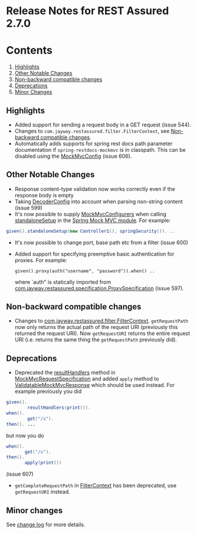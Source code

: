 # Release Notes for REST Assured 2.7.0 #

# Contents
1. [Highlights](#highlights)
1. [Other Notable Changes](#other-notable-changes)
1. [Non-backward compatible changes](#non-backward-compatible-changes)
1. [Deprecations](#deprecations)
1. [Minor Changes](#minor-changes)

## Highlights ##
* Added support for sending a request body in a GET request (issue 544).
* Changes to `com.jayway.restassured.filter.FilterContext`, see [Non-backward compatible changes](#non-backward-compatible-changes).
* Automatically adds supports for spring rest docs path parameter documentation if `spring-restdocs-mockmvc` is in classpath. This can be disabled using the [MockMvcConfig](http://static.javadoc.io/com.jayway.restassured/spring-mock-mvc/2.7.0/com/jayway/restassured/module/mockmvc/config/MockMvcConfig.html) (issue 606).

## Other Notable Changes ##
* Response content-type validation now works correctly even if the response body is empty
* Taking [DecoderConfig](http://static.javadoc.io/com.jayway.restassured/rest-assured/2.7.0/com/jayway/restassured/config/DecoderConfig.html) into account when parsing non-string content (issue 599)
* It's now possible to supply [MockMvcConfigurers](https://docs.spring.io/spring/docs/current/javadoc-api/org/springframework/test/web/servlet/setup/MockMvcConfigurer.html) when calling [standaloneSetup](http://static.javadoc.io/com.jayway.restassured/spring-mock-mvc/2.7.0/com/jayway/restassured/module/mockmvc/specification/MockMvcRequestSpecification.html#standaloneSetup-java.lang.Object...-) in the [Spring Mock MVC module](https://github.com/jayway/rest-assured/wiki/Usage#spring-mock-mvc-module). For example:
```java
given().standaloneSetup(new Controller1(), springSecurity()). ..
```
* It's now possible to change port, base path etc from a filter (issue 600)
* Added support for specifying preemptive basic authentication for proxies. For example:
  
  ```
  given().proxy(auth("username", "password")).when() ..
  ```
  where `auth" is statically imported from [com.jayway.restassured.specification.ProxySpecification](http://static.javadoc.io/com.jayway.restassured/rest-assured/2.7.0/com/jayway/restassured/specification/ProxySpecification.html) (issue 597).

## Non-backward compatible changes ##
* Changes to [com.jayway.restassured.filter.FilterContext](http://static.javadoc.io/com.jayway.restassured/rest-assured/2.7.0/com/jayway/restassured/filter/FilterContext.html). `getRequestPath` now only returns the actual path of the request URI (previously this returned the request URI). Now `getRequestURI` returns the entire request URI (i.e. returns the same thing the `getRequestPath` previously did).

## Deprecations
* Deprecated the [resultHandlers](http://static.javadoc.io/com.jayway.restassured/spring-mock-mvc/2.7.0/com/jayway/restassured/module/mockmvc/specification/MockMvcRequestSpecification.html#resultHandlers-org.springframework.test.web.servlet.ResultHandler-org.springframework.test.web.servlet.ResultHandler...-) method in [MockMvcRequestSpecification](http://static.javadoc.io/com.jayway.restassured/spring-mock-mvc/2.7.0/index.html?com/jayway/restassured/module/mockmvc/RestAssuredMockMvc.html) and added `apply` method to [ValidatableMockMvcResponse](http://static.javadoc.io/com.jayway.restassured/spring-mock-mvc/2.6.0/index.html?com/jayway/restassured/module/mockmvc/RestAssuredMockMvc.html) which should be used instead. For example previously you did 
```java
given().
        resultHandlers(print()).
when().
        get("/x").
then(). ...
``` 
but now you do 
```java
when().
       get("/x").
then().
       apply(print())
``` 
(issue 607)
*  `getCompleteRequestPath` in [FilterContext](http://static.javadoc.io/com.jayway.restassured/rest-assured/2.7.0/com/jayway/restassured/filter/FilterContext.html) has been deprecated, use `getRequestURI` instead. 

## Minor changes ##
See [change log](http://github.com/jayway/rest-assured/raw/master/changelog.txt) for more details.